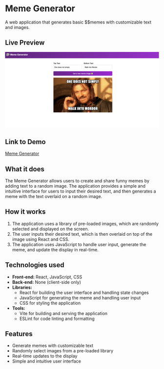 # Meme Generator

A web application that generates basic $$memes with customizable text and images.

## Live Preview

![preview](./src/images/preview.png)

## Link to Demo

[Meme Generator](https://meme-generator-dani-camp.netlify.app/)

## What it does

The Meme Generator allows users to create and share funny memes by adding text to a random image. The application provides a simple and intuitive interface for users to input their desired text, and then generates a meme with the text overlaid on a random image.

## How it works

1. The application uses a library of pre-loaded images, which are randomly selected and displayed on the screen.
2. The user inputs their desired text, which is then overlaid on top of the image using React and CSS.
3. The application uses JavaScript to handle user input, generate the meme, and update the display in real-time.

## Technologies used

* **Front-end:** React, JavaScript, CSS
* **Back-end:** None (client-side only)
* **Libraries:**
	+ React for building the user interface and handling state changes
	+ JavaScript for generating the meme and handling user input
	+ CSS for styling the application
* **Tools:**
	+ Vite for building and serving the application
	+ ESLint for code linting and formatting

## Features

* Generate memes with customizable text
* Randomly select images from a pre-loaded library
* Real-time updates to the display
* Simple and intuitive user interface
